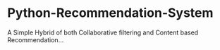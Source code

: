 # Python-Recommendation-System
A Simple Hybrid of both Collaborative filtering and Content based Recommendation... 
